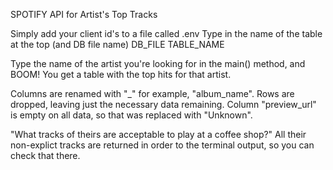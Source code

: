 SPOTIFY API for Artist's Top Tracks


Simply add your client id's to a file called .env
Type in the name of the table at the top (and DB file name)
DB_FILE
TABLE_NAME

Type the name of the artist you're looking for in the main() method, and BOOM!
You get a table with the top hits for that artist.

Columns are renamed with "_" for example, "album_name". 
Rows are dropped, leaving just the necessary data remaining.
Column "preview_url" is empty on all data, so that was replaced with "Unknown".


"What tracks of theirs are acceptable to play at a coffee shop?"
All their non-explict tracks are returned in order to the terminal output, so you can check that there.
